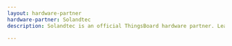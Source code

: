```yaml
---
layout: hardware-partner
hardware-partner: Solandtec
description: Solandtec is an official ThingsBoard hardware partner. Learn about Solandtec products, supported use cases, and integration guides with the ThingsBoard IoT platform.
 
---
```





